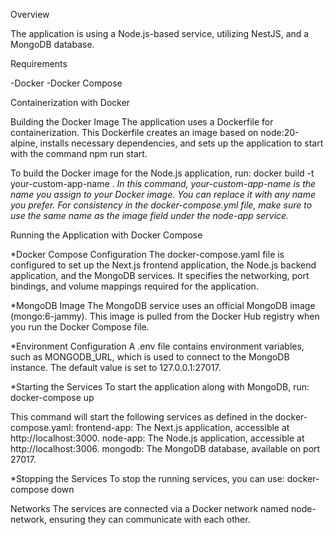 Overview

The application is using a Node.js-based service, utilizing NestJS, and a MongoDB database.




Requirements

-Docker
-Docker Compose




Containerization with Docker

Building the Docker Image
The application uses a Dockerfile for containerization. 
This Dockerfile creates an image based on node:20-alpine, 
installs necessary dependencies, and sets up the application to start with the 
command npm run start.

To build the Docker image for the Node.js application, run:
docker build -t your-custom-app-name .
*In this command, your-custom-app-name is the name you assign to your Docker image. 
You can replace it with any name you prefer. For consistency in the docker-compose.yml file, 
make sure to use the same name as the image field under the node-app service.*




Running the Application with Docker Compose

*Docker Compose Configuration
The docker-compose.yaml file is configured to set up the Next.js frontend application, 
the Node.js backend application, and the MongoDB services. 
It specifies the networking, port bindings, and volume mappings required for the application.

*MongoDB Image
The MongoDB service uses an official MongoDB image (mongo:6-jammy). 
This image is pulled from the Docker Hub registry when you run the Docker Compose file.

*Environment Configuration
A .env file contains environment variables, 
such as MONGODB_URL, which is used to connect to the MongoDB instance. 
The default value is set to 127.0.0.1:27017.

*Starting the Services
To start the application along with MongoDB, run:
docker-compose up

This command will start the following services as defined in the docker-compose.yaml:
frontend-app: The Next.js application, accessible at http://localhost:3000.
node-app: The Node.js application, accessible at http://localhost:3006.
mongodb: The MongoDB database, available on port 27017.

*Stopping the Services
To stop the running services, you can use:
docker-compose down




Networks
The services are connected via a Docker network named node-network, 
ensuring they can communicate with each other.
